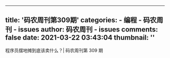 
---
title: '码农周刊第309期'
categories: 
    - 编程
    - 码农周刊 - issues
author: 码农周刊 - issues
comments: false
date: 2021-03-22 03:43:04
thumbnail: ''
---

<div>   
程序员摆地摊到底该卖什么？| 码农周刊第 309 期  
</div>
            